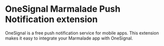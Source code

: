 OneSignal Marmalade Push Notification extension
====================================

OneSignal is a free push notification service for mobile apps. This extension makes it easy to integrate your Marmalade app with OneSignal.
